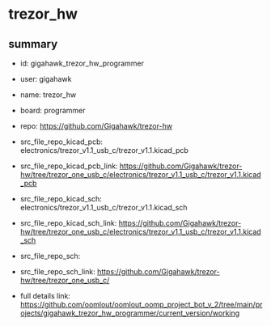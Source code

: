 # trezor_hw
 
## summary 
* id: gigahawk_trezor_hw_programmer
* user: gigahawk
* name: trezor_hw
* board: programmer
* repo: https://github.com/Gigahawk/trezor-hw
* src_file_repo_kicad_pcb: electronics/trezor_v1.1_usb_c/trezor_v1.1.kicad_pcb
* src_file_repo_kicad_pcb_link: https://github.com/Gigahawk/trezor-hw/tree/trezor_one_usb_c/electronics/trezor_v1.1_usb_c/trezor_v1.1.kicad_pcb
* src_file_repo_kicad_sch: electronics/trezor_v1.1_usb_c/trezor_v1.1.kicad_sch
* src_file_repo_kicad_sch_link: https://github.com/Gigahawk/trezor-hw/tree/trezor_one_usb_c/electronics/trezor_v1.1_usb_c/trezor_v1.1.kicad_sch

* src_file_repo_sch: 
* src_file_repo_sch_link: https://github.com/Gigahawk/trezor-hw/tree/trezor_one_usb_c/
* full details link: https://github.com/oomlout/oomlout_oomp_project_bot_v_2/tree/main/projects/gigahawk_trezor_hw_programmer/current_version/working  






